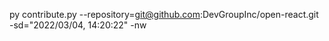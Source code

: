 py contribute.py --repository=git@github.com:DevGroupInc/open-react.git -sd="2022/03/04, 14:20:22" -nw